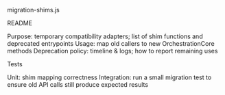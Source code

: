 migration-shims.js


README

Purpose: temporary compatibility adapters; list of shim functions and deprecated entrypoints
Usage: map old callers to new OrchestrationCore methods
Deprecation policy: timeline & logs; how to report remaining uses



Tests

Unit: shim mapping correctness
Integration: run a small migration test to ensure old API calls still produce expected results